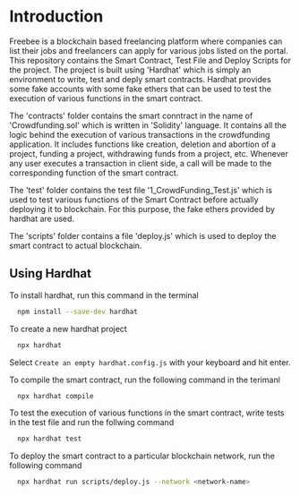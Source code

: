 # Introduction

Freebee is a blockchain based freelancing platform where companies can list their jobs and freelancers can apply for various jobs listed on the portal. This repository contains the Smart Contract, Test File and Deploy Scripts for the project. The project is built using 'Hardhat' which is simply an environment to write, test and deply smart contracts. Hardhat provides some fake accounts with some fake ethers that can be used to test the execution of various functions in the smart contract.

The 'contracts' folder contains the smart conntract in the name of 'Crowdfunding.sol' which is written in 'Solidity' language. It contains all the logic behind the execution of various transactions in the crowdfunding application. It includes functions like creation, deletion and abortion of a project, funding a project, withdrawing funds from a project, etc. Whenever any user executes a transaction in client side, a call will be made to the corresponding function of the smart contract.

The 'test' folder contains the test file '1_CrowdFunding_Test.js' which is used to test various functions of the Smart Contract before actually deploying it to blockchain. For this purpose, the fake ethers provided by hardhat are used.

The 'scripts' folder contains a file 'deploy.js' which is used to deploy the smart contract to actual blockchain.


## Using Hardhat 

To install hardhat, run this command in the terminal

```bash
  npm install --save-dev hardhat
```

To create a new hardhat project

```bash
  npx hardhat
```
Select `Create an empty hardhat.config.js` with your keyboard and hit enter.



To compile the smart contract, run the following command in the terimanl

```bash
  npx hardhat compile
```


To test the execution of various functions in the smart contract, write tests in the test file and run the follwing command

```bash
  npx hardhat test
```

To deploy the smart contract to a particular blockchain network, run the following command

```bash
  npx hardhat run scripts/deploy.js --network <network-name>
```
